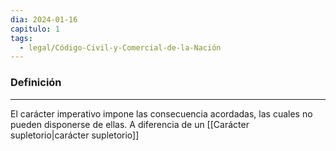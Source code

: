 ```yaml
---
dia: 2024-01-16
capitulo: 1
tags:
  - legal/Código-Civil-y-Comercial-de-la-Nación
---
```

### Definición
---
El carácter imperativo impone las consecuencia acordadas, las cuales no pueden disponerse de ellas. A diferencia de un [[Carácter supletorio|carácter supletorio]]